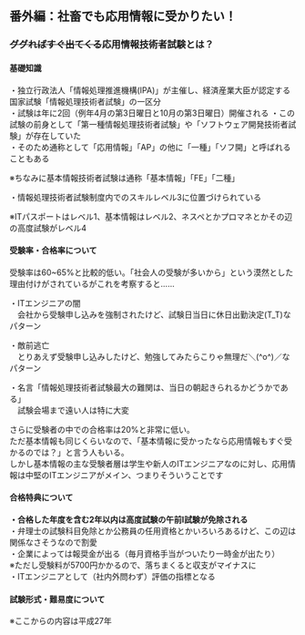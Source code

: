 ## 番外編：社畜でも応用情報に受かりたい！

### ~~ググればすぐ出てくる~~応用情報技術者試験とは？

#### 基礎知識
・独立行政法人「情報処理推進機構(IPA)」が主催し、経済産業大臣が認定する国家試験「情報処理技術者試験」の一区分  
・試験は年に2回（例年4月の第3日曜日と10月の第3日曜日）開催される
・この試験の前身として「第一種情報処理技術者試験」や「ソフトウェア開発技術者試験」が存在していた  
・そのため通称として「応用情報」「AP」の他に「一種」「ソフ開」と呼ばれることもある


※ちなみに基本情報技術者試験は通称「基本情報」「FE」「二種」  

・情報処理技術者試験制度内でのスキルレベル3に位置づけられている

※ITパスポートはレベル1、基本情報はレベル2、ネスペとかプロマネとかその辺の高度試験がレベル4

#### 受験率・合格率について
受験率は60~65%と比較的低い。「社会人の受験が多いから」という漠然とした理由付けがされているがこれを考察すると……

・ITエンジニアの闇  
　会社から受験申し込みを強制されたけど、試験日当日に休日出勤決定(T_T)なパターン

・敵前逃亡  
　とりあえず受験申し込みしたけど、勉強してみたらこりゃ無理だ＼(^o^)／なパターン

・名言「情報処理技術者試験最大の難関は、当日の朝起きられるかどうかである」  
　試験会場まで遠い人は特に大変

さらに受験者の中での合格率は20%と非常に低い。  
ただ基本情報も同じくらいなので、「基本情報に受かったなら応用情報もすぐ受かるのでは？」と言う人もいる。  
しかし基本情報の主な受験者層は学生や新人のITエンジニアなのに対し、応用情報は中堅のITエンジニアがメイン、つまりそういうことです

#### 合格特典について
**・合格した年度を含む2年以内は高度試験の午前Ⅰ試験が免除される**  
・弁理士の試験科目免除とか公務員の任用資格とかいろいろあるけど、この辺は関係なさそうなので割愛  
・企業によっては報奨金が出る（毎月資格手当がついたり一時金が出たり）  
※ただし受験料が5700円かかるので、落ちまくると収支がマイナスに  
・ITエンジニアとして（社内外問わず）評価の指標となる  

#### 試験形式・難易度について
※ここからの内容は平成27年


